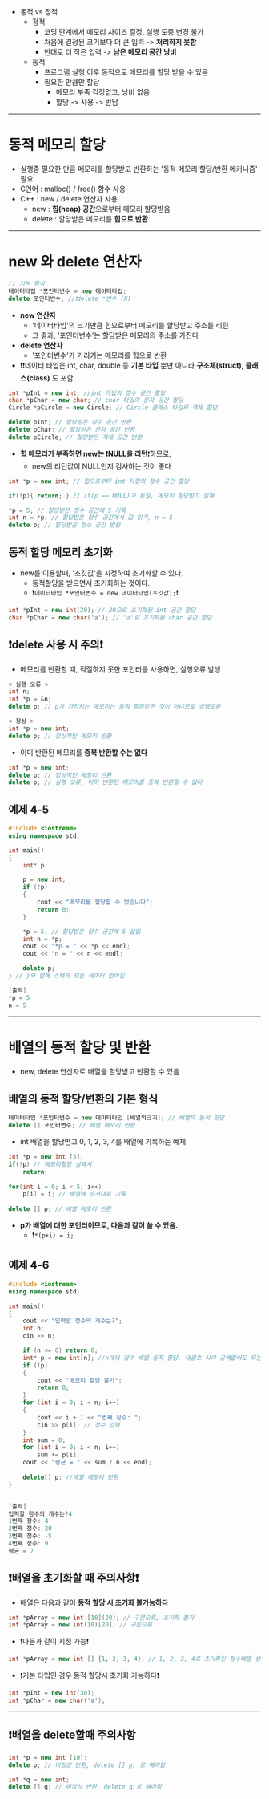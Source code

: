 - 동적 vs 정적
	- 정적
		- 코딩 단계에서 메모리 사이즈 결정, 실행 도중 변경 불가
		- 처음에 결정된 크기보다 더 큰 입력 -> **처리하지 못함**
		- 반대로 더 작은 입력 -> **남은 메모리 공간 낭비**
	- 동적
		- 프로그램 실행 이후 동적으로 메모리를 할당 받을 수 있음
		- 필요한 만큼만 할당
			- 메모리 부족 걱정없고, 낭비 없음
			- 할당 -> 사용 -> 반납
---
# 동적 메모리 할당
- 실행중 필요한 만큼 메모리를 할당받고 반환하는 '동적 메모리 할당/반환 메커니즘' 필요
- C언어 : malloc() / free() 함수 사용
- C++ : new / delete 연산자 사용
	- new : **힙(heap) 공간**으로부터 메모리 할당받음
	- delete : 할당받은 메모리를 **힙으로 반환**
---
# new 와 delete 연산자
```cpp
// 기본 형식
데이터타입 *포인터변수 = new 데이터타입;
delete 포인터변수; //❗delete *변수 (X) 
```
- **new 연산자**
	- '데이터타입'의 크기만큼 힙으로부터 메모리를 할당받고 주소를 리턴
	- 그 결과, '포인터변수'는 할당받은 메모리의 주소를 가진다
- **delete 연산자**
	- '포인터변수'가 가리키는 메모리를 힙으로 반환
- ❗❗데이터 타입은 int, char, double 등 **기본 타입** 뿐만 아니라 **구조체(struct), 클래스(class)** 도 포함
```cpp
int *pInt = new int; //int 타입의 정수 공간 할당
char *pChar = new char; // char 타입의 문자 공간 할당
Circle *pCircle = new Circle; // Circle 클래스 타입의 객체 할당

delete pInt; // 할당받은 정수 공간 반환
delete pChar; // 할당받은 문자 공간 반환
delete pCircle; // 할당받은 객체 공간 반환
```

- **힙 메모리가 부족하면 new는 ❗NULL을 리턴**❗하므로,
	- new의 리턴값이 NULL인지 검사하는 것이 좋다
```cpp
int *p = new int; // 힙으로부터 int 타입의 정수 공간 할당

if(!p){ return; } // if(p == NULL)과 동일, 메모리 할당받기 실패 

*p = 5; // 할당받은 정수 공간에 5 기록
int n = *p; // 할당받은 정수 공간에서 값 읽기, n = 5
delete p; // 할당받은 정수 공간 반환
```

## 동적 할당 메모리 초기화
- new를 이용할때, '초깃값'을 지정하여 초기화할 수 있다.
	- 동적할당을 받으면서 초기화하는 것이다.
	- ❗`데이터타입 *포인터변수 = new 데이터타입(초깃값);`❗
```cpp
int *pInt = new int(20); // 20으로 초기화된 int 공간 할당
char *pChar = new char('a'); // 'a'로 초기화돤 char 공간 할당
```

## ❗delete 사용 시 주의❗
- 메모리를 반환할 때, 적절하지 못한 포인터를 사용하면, 실행오류 발생
```cpp
< 실행 오류 >
int n;
int *p = &n;
delete p; // p가 가리키는 메모리는 동적 할당받은 것이 아니므로 실행오류

< 정상 >
int *p = new int;
delete p; // 정상적인 메모리 반환
```
- 이미 반환된 메모리를 **중복 반환할 수는 없다**
```cpp
int *p = new int;
delete p; // 정상적인 메모리 반환
delete p; // 실행 오류, 이미 반환된 메모리를 중복 반환할 수 없다
```

## 예제 4-5
```cpp
#include <iostream>
using namespace std;

int main()
{
	int* p;

	p = new int;
	if (!p)
	{
		cout << "메모리를 할당할 수 없습니다";
		return 0;
	}

	*p = 5; // 할당받은 정수 공간에 5 삽입
	int n = *p;
	cout << "*p = " << *p << endl;
	cout << "n = " << n << endl;

	delete p; 
} // }와 함께 스택의 모든 데이터 없어짐.

[출력]
*p = 5
n = 5
```
---
# 배열의 동적 할당 및 반환
- new, delete 연산자로 배열을 할당받고 반환할 수 있음
## 배열의 동적 할당/변환의 기본 형식
```cpp
데이터타입 *포인터변수 = new 데이터타입 [배열의크기]; // 배열의 동적 할당
delete [] 포인터변수; // 배열 메모리 반환
```

- int 배열을 할당받고 0, 1, 2, 3, 4를 배열에 기록하는 예제
```cpp
int *p = new int [5];
if(!p) // 메모리할당 실패시
	return;
	
for(int i = 0; i < 5; i++)
	p[i] = i; // 배열에 순서대로 기록
	
delete [] p; // 배열 메모리 반환
```
- **p가 배열에 대한 포인터이므로, 다음과 같이 쓸 수 있음.**
	- ❗` *(p+i) = i; `

## 예제 4-6
```cpp
#include <iostream>
using namespace std;

int main()
{
	cout << "입력할 정수의 개수는?";
	int n;
	cin >> n;

	if (n <= 0) return 0;
	int* p = new int[n]; //n개의 정수 배열 동적 할당, 대괄호 사이 공백없어도 되는듯
	if (!p)
	{
		cout << "메모리 할당 불가";
		return 0;
	}
	for (int i = 0; i < n; i++)
	{
		cout << i + 1 << "번째 정수: "; 
		cin >> p[i]; // 정수 입력
	}
	int sum = 0;
	for (int i = 0; i < n; i++)
		sum += p[i];
	cout << "평균 = " << sum / n << endl;
	
	delete[] p; //배열 메모리 반환
}


[출력]
입력할 정수의 개수는?4
1번째 정수: 4
2번째 정수: 20
3번째 정수: -5
4번째 정수: 9
평균 = 7
```
## ❗배열을 초기화할 때 주의사항❗
- 배열은 다음과 같이 **동적 할당 시 초기화 불가능하다**
```cpp
int *pArray = new int [10](20); // 구문오류, 초기화 불가
int *pArray = new int(10)[20]; // 구문오류
```

- ❗다음과 같이 지정 가능❗
```cpp
int *pArray = new int [] {1, 2, 3, 4}; // 1, 2, 3, 4로 초기화된 정수배열 생성
```

- ❗기본 타입인 경우 동적 할당시 초기화 가능하다❗
```cpp
int *pInt = new int(30);
int *pChar = new char('a');
```
---
## ❗배열을 delete할때 주의사항
```cpp
int *p = new int [10];
delete p; // 비정상 반환, delete [] p; 로 해야함

int *q = new int;
delete [] q; // 비정상 반환, delete q;로 해야함
```
